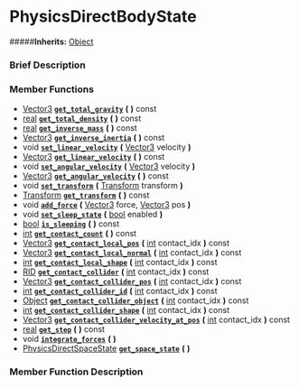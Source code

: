 #  PhysicsDirectBodyState  
#####**Inherits:** [Object](class_object)

###  Brief Description  


###  Member Functions 
  * [Vector3](class_vector3)  **[`get_total_gravity`](#get_total_gravity)**  **(** **)** const
  * [real](class_real)  **[`get_total_density`](#get_total_density)**  **(** **)** const
  * [real](class_real)  **[`get_inverse_mass`](#get_inverse_mass)**  **(** **)** const
  * [Vector3](class_vector3)  **[`get_inverse_inertia`](#get_inverse_inertia)**  **(** **)** const
  * void  **[`set_linear_velocity`](#set_linear_velocity)**  **(** [Vector3](class_vector3) velocity  **)**
  * [Vector3](class_vector3)  **[`get_linear_velocity`](#get_linear_velocity)**  **(** **)** const
  * void  **[`set_angular_velocity`](#set_angular_velocity)**  **(** [Vector3](class_vector3) velocity  **)**
  * [Vector3](class_vector3)  **[`get_angular_velocity`](#get_angular_velocity)**  **(** **)** const
  * void  **[`set_transform`](#set_transform)**  **(** [Transform](class_transform) transform  **)**
  * [Transform](class_transform)  **[`get_transform`](#get_transform)**  **(** **)** const
  * void  **[`add_force`](#add_force)**  **(** [Vector3](class_vector3) force, [Vector3](class_vector3) pos  **)**
  * void  **[`set_sleep_state`](#set_sleep_state)**  **(** [bool](class_bool) enabled  **)**
  * [bool](class_bool)  **[`is_sleeping`](#is_sleeping)**  **(** **)** const
  * [int](class_int)  **[`get_contact_count`](#get_contact_count)**  **(** **)** const
  * [Vector3](class_vector3)  **[`get_contact_local_pos`](#get_contact_local_pos)**  **(** [int](class_int) contact_idx  **)** const
  * [Vector3](class_vector3)  **[`get_contact_local_normal`](#get_contact_local_normal)**  **(** [int](class_int) contact_idx  **)** const
  * [int](class_int)  **[`get_contact_local_shape`](#get_contact_local_shape)**  **(** [int](class_int) contact_idx  **)** const
  * [RID](class_rid)  **[`get_contact_collider`](#get_contact_collider)**  **(** [int](class_int) contact_idx  **)** const
  * [Vector3](class_vector3)  **[`get_contact_collider_pos`](#get_contact_collider_pos)**  **(** [int](class_int) contact_idx  **)** const
  * [int](class_int)  **[`get_contact_collider_id`](#get_contact_collider_id)**  **(** [int](class_int) contact_idx  **)** const
  * [Object](class_object)  **[`get_contact_collider_object`](#get_contact_collider_object)**  **(** [int](class_int) contact_idx  **)** const
  * [int](class_int)  **[`get_contact_collider_shape`](#get_contact_collider_shape)**  **(** [int](class_int) contact_idx  **)** const
  * [Vector3](class_vector3)  **[`get_contact_collider_velocity_at_pos`](#get_contact_collider_velocity_at_pos)**  **(** [int](class_int) contact_idx  **)** const
  * [real](class_real)  **[`get_step`](#get_step)**  **(** **)** const
  * void  **[`integrate_forces`](#integrate_forces)**  **(** **)**
  * [PhysicsDirectSpaceState](class_physicsdirectspacestate)  **[`get_space_state`](#get_space_state)**  **(** **)**

###  Member Function Description  
